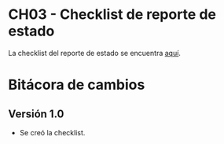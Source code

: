 # CH03 - Checklist de reporte de estado

La checklist del reporte de estado se encuentra [aquí](https://docs.google.com/spreadsheets/d/1iYJ9Lb2cthdDmQOW0uejLv5GPhO9aOrmYA8WeVQbblk/edit?usp=sharing).

# Bitácora de cambios

## Versión 1.0

- Se creó la checklist.
